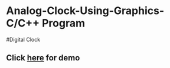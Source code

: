 # Analog-Clock-Using-Graphics-C/C++ Program
#Digital Clock

## Click <a href='https://www.youtube.com/watch?v=2MamofnkbGg'>here</a> for demo

